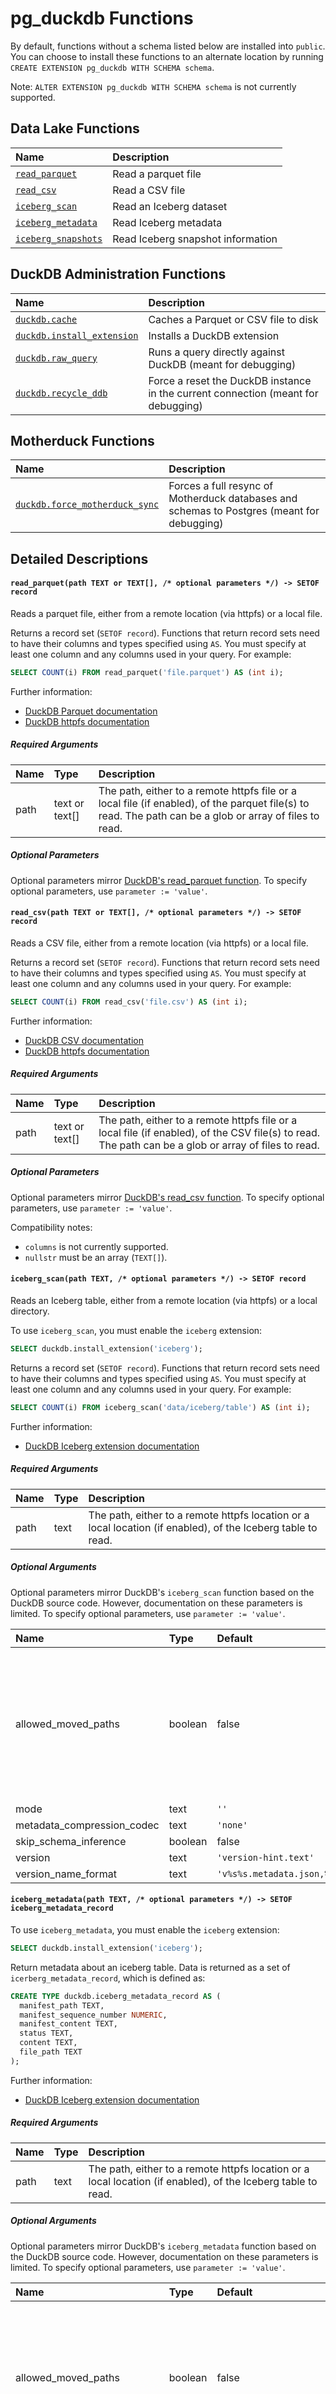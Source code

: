 # pg_duckdb Functions

By default, functions without a schema listed below are installed into `public`. You can choose to install these functions to an alternate location by running `CREATE EXTENSION pg_duckdb WITH SCHEMA schema`.

Note: `ALTER EXTENSION pg_duckdb WITH SCHEMA schema` is not currently supported.

## Data Lake Functions

| Name | Description |
| :--- | :---------- |
| [`read_parquet`](#read_parquet) | Read a parquet file |
| [`read_csv`](#read_csv) | Read a CSV file |
| [`iceberg_scan`](#iceberg_scan) | Read an Iceberg dataset |
| [`iceberg_metadata`](#iceberg_metadata) | Read Iceberg metadata |
| [`iceberg_snapshots`](#iceberg_snapshots) | Read Iceberg snapshot information |

## DuckDB Administration Functions

| Name | Description |
| :--- | :---------- |
| [`duckdb.cache`](#cache) | Caches a Parquet or CSV file to disk |
| [`duckdb.install_extension`](#install_extension) | Installs a DuckDB extension |
| [`duckdb.raw_query`](#raw_query) | Runs a query directly against DuckDB (meant for debugging)|
| [`duckdb.recycle_ddb`](#recycle_ddb) | Force a reset the DuckDB instance in the current connection (meant for debugging) |

## Motherduck Functions

| Name | Description |
| :--- | :---------- |
| [`duckdb.force_motherduck_sync`](#force_motherduck_sync) | Forces a full resync of Motherduck databases and schemas to Postgres (meant for debugging) |

## Detailed Descriptions

#### <a name="read_parquet"></a>`read_parquet(path TEXT or TEXT[], /* optional parameters */) -> SETOF record`

Reads a parquet file, either from a remote location (via httpfs) or a local file.

Returns a record set (`SETOF record`). Functions that return record sets need to have their columns and types specified using `AS`. You must specify at least one column and any columns used in your query. For example:

```sql
SELECT COUNT(i) FROM read_parquet('file.parquet') AS (int i);
```

Further information:

* [DuckDB Parquet documentation](https://duckdb.org/docs/data/parquet/overview)
* [DuckDB httpfs documentation](https://duckdb.org/docs/extensions/httpfs/https.html)

##### Required Arguments

| Name | Type | Description |
| :--- | :--- | :---------- |
| path | text or text[] | The path, either to a remote httpfs file or a local file (if enabled), of the parquet file(s) to read. The path can be a glob or array of files to read. |

##### Optional Parameters

Optional parameters mirror [DuckDB's read_parquet function](https://duckdb.org/docs/data/parquet/overview.html#parameters). To specify optional parameters, use `parameter := 'value'`.

#### <a name="read_csv"></a>`read_csv(path TEXT or TEXT[], /* optional parameters */) -> SETOF record`

Reads a CSV file, either from a remote location (via httpfs) or a local file.

Returns a record set (`SETOF record`). Functions that return record sets need to have their columns and types specified using `AS`. You must specify at least one column and any columns used in your query. For example:

```sql
SELECT COUNT(i) FROM read_csv('file.csv') AS (int i);
```

Further information:

* [DuckDB CSV documentation](https://duckdb.org/docs/data/csv/overview)
* [DuckDB httpfs documentation](https://duckdb.org/docs/extensions/httpfs/https.html)

##### Required Arguments

| Name | Type | Description |
| :--- | :--- | :---------- |
| path | text or text[] | The path, either to a remote httpfs file or a local file (if enabled), of the CSV file(s) to read. The path can be a glob or array of files to read. |

##### Optional Parameters

Optional parameters mirror [DuckDB's read_csv function](https://duckdb.org/docs/data/csv/overview.html#parameters). To specify optional parameters, use `parameter := 'value'`.

Compatibility notes:

* `columns` is not currently supported.
* `nullstr` must be an array (`TEXT[]`).

#### <a name="iceberg_scan"></a>`iceberg_scan(path TEXT, /* optional parameters */) -> SETOF record`

Reads an Iceberg table, either from a remote location (via httpfs) or a local directory.

To use `iceberg_scan`, you must enable the `iceberg` extension:

```sql
SELECT duckdb.install_extension('iceberg');
```

Returns a record set (`SETOF record`). Functions that return record sets need to have their columns and types specified using `AS`. You must specify at least one column and any columns used in your query. For example:

```sql
SELECT COUNT(i) FROM iceberg_scan('data/iceberg/table') AS (int i);
```

Further information:

* [DuckDB Iceberg extension documentation](https://duckdb.org/docs/extensions/iceberg.html)

##### Required Arguments

| Name | Type | Description |
| :--- | :--- | :---------- |
| path | text | The path, either to a remote httpfs location or a local location (if enabled), of the Iceberg table to read. |

##### Optional Arguments

Optional parameters mirror DuckDB's `iceberg_scan` function based on the DuckDB source code. However, documentation on these parameters is limited. To specify optional parameters, use `parameter := 'value'`.

| Name | Type | Default | Description |
| :--- | :--- | :------ | :---------- |
| allowed_moved_paths | boolean | false | Ensures that some path resolution is performed, which allows scanning Iceberg tables that are moved. |
| mode | text | `''` | |
| metadata_compression_codec | text | `'none'` | |
| skip_schema_inference | boolean | false | |
| version | text | `'version-hint.text'` | |
| version_name_format | text | `'v%s%s.metadata.json,%s%s.metadata.json'` | |

#### <a name="iceberg_metadata"></a>`iceberg_metadata(path TEXT, /* optional parameters */) -> SETOF iceberg_metadata_record`

To use `iceberg_metadata`, you must enable the `iceberg` extension:

```sql
SELECT duckdb.install_extension('iceberg');
```

Return metadata about an iceberg table. Data is returned as a set of `icerberg_metadata_record`, which is defined as:

```sql
CREATE TYPE duckdb.iceberg_metadata_record AS (
  manifest_path TEXT,
  manifest_sequence_number NUMERIC,
  manifest_content TEXT,
  status TEXT,
  content TEXT,
  file_path TEXT
);
```

Further information:

* [DuckDB Iceberg extension documentation](https://duckdb.org/docs/extensions/iceberg.html)

##### Required Arguments

| Name | Type | Description |
| :--- | :--- | :---------- |
| path | text | The path, either to a remote httpfs location or a local location (if enabled), of the Iceberg table to read. |

##### Optional Arguments

Optional parameters mirror DuckDB's `iceberg_metadata` function based on the DuckDB source code. However, documentation on these parameters is limited. To specify optional parameters, use `parameter := 'value'`.

| Name | Type | Default | Description |
| :--- | :--- | :------ | :---------- |
| allowed_moved_paths | boolean | false | Ensures that some path resolution is performed, which allows scanning Iceberg tables that are moved. |
| metadata_compression_codec | text | `'none'` | |
| skip_schema_inference | boolean | false | |
| version | text | `'version-hint.text'` | |
| version_name_format | text | `'v%s%s.metadata.json,%s%s.metadata.json'` | |

#### <a name="iceberg_snapshots"></a>`iceberg_snapshots(path TEXT, /* optional parameters */) -> TODO`

TODO

#### <a name="cache"></a>`duckdb.cache(path TEXT, /* optional parameters */) -> bool`

TODO

#### <a name="install_extension"></a>`duckdb.install_extension(extension_name TEXT) -> bool`

TODO

#### <a name="raw_query"></a>`duckdb.raw_query(extension_name TEXT) -> void`

TODO

#### <a name="recycle_ddb"></a>`duckdb.recycle_ddb() -> void`

TODO

#### <a name="force_motherduck_sync"></a>`duckdb.force_motherduck_sync(drop_with_cascade BOOLEAN DEFAULT false)`

WARNING: There are known issues with this function currently. For now you
should use the following command to retrigger a sync:

```
select * from pg_terminate_backend((select pid from pg_stat_activity where backend_type = 'pg_duckdb sync worker'));
```

`pg_duckdb` will normally automatically synchronize your MotherDuck tables with Postgres using a Postgres background worker. Sometimes this synchronization fails. This can happen for various reasons, but often this is due to permission issues or users having created dependencies on MotherDuck tables that need to be updated. In those cases this function can be helpful for a few reasons:

1. To show the ERRORs that happen during syncing
2. To retrigger a sync after fixing the issue
3. To drop the MotherDuck tables with `CASCADE` to drop all objects that depend on it.

For the first two usages you can simply call this procedure like follows:

```sql
CALL duckdb.force_motherduck_sync();
```

But for the third usage you need to run pass it the `drop_with_cascade` parameter:

```sql
CALL duckdb.force_motherduck_sync(drop_with_cascade := true);
```

NOTE: Dropping with cascade will drop all objects that depend on the MotherDuck tables. This includes all views, functions, and tables that depend on the MotherDuck tables. This can be a destructive operation, so use with caution.
